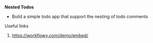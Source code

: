 **Nested Todos**
- Build a simple todo app that support the nesting of todo comments

Useful links
1. https://workflowy.com/demo/embed/
